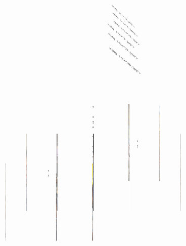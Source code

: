 <html>
<head>
	<title>Box</title>
	<link rel="icon" type="image/x-icon" href="https://www.pinclipart.com/picdir/big/204-2049921_cube-clipart-unix-png-download.png" />
	<style>
		html{
			height: 100%;
		}
         *{
         	box-sizing: border-box;

         }
         body{
         	
         	background-image: url('10.jpg');
         	background-size:cover;
		 background-repeat:no-repeat;
display: flex;
justify-content: center;
         	align-items: center;

         }
         @media screen and (max-width: 1200px){}
         #main{
         
         	perspective: 800px;
         	margin:200px;
         	
         }
         #img{
         	transform-style: preserve-3d;
         	width:300px;
         	height:300PX;
         	margin: auto;
         	animation: cube 15s infinite linear ;
         	position: relative;
         }
         @keyframes cube{
         	0%{
         		transform:rotateX(0deg) rotateY(0deg);
         	}
         	100%{
         		transform: rotateX(360deg) rotateY(360deg);
         	}
         	

         }
         #img  img{
         	position: absolute;
         	
         	opacity: 0.95;
         	width: 200px;
         	height: 200px;
         	border:4px solid black;
         }
		img:nth-child(1){
			transform:rotateY(0deg) translateZ(100px);
		}
		img:nth-child(2){
			transform:rotateY(90deg) translateZ(100px);
		}
		img:nth-child(3){
			transform:rotateY(180deg) translateZ(100px);
		}
		img:nth-child(4){
			transform:rotateY(-90deg) translateZ(100px);
		}
		img:nth-child(5){
			transform:rotateX(90deg) translateZ(100px);
		}
		img:nth-child(6){
			transform:rotateX(-90deg) translateZ(100px);
		}
		
/*@media only screen and (max-width: 600px) {
	#main{
		margin-left: 200px;
	}
	#img{
         	transform-style: preserve-3d;
         	width:200px;
         	height:200PX;
         	margin: auto;
         	animation: cube 15s infinite linear ;
         	position: relative;
}
#img  img{
         	position: absolute;
         	
         	opacity: 0.95;
         	width: 200px;
         	height: 200px;
         	border:4px solid black;
         }
		img:nth-child(1){
			transform:rotateY(0deg) translateZ(100px);
		}
		img:nth-child(2){
			transform:rotateY(90deg) translateZ(100px);
		}
		img:nth-child(3){
			transform:rotateY(180deg) translateZ(100px);
		}
		img:nth-child(4){
			transform:rotateY(-90deg) translateZ(100px);
		}
		img:nth-child(5){
			transform:rotateX(90deg) translateZ(100px);
		}
		img:nth-child(6){
			transform:rotateX(-90deg) translateZ(100px);
		}
		#main2 span{
         	position: absolute;
         	transform-style: preserve-3d;
         	transform-origin: center;
         	width: 100%;
         	height: 100%;
         }
		span:nth-child(1){
			transform:rotateY(45deg) translateZ(100px);
		}
		span:nth-child(2){
			transform:rotateY(90deg) translateZ(100px);
		}
		span:nth-child(3){
			transform:rotateY(135deg) translateZ(100px);
		}
		span:nth-child(4){
			transform:rotateY(180deg) translateZ(100px);
		}
		span:nth-child(5){
			transform:rotateY(225deg) translateZ(100px);
		}
		span:nth-child(6){
			transform:rotateY(270deg) translateZ(100px);
		}
		span:nth-child(7){
			transform:rotateY(315deg) translateZ(20px);
		}
		span:nth-child(8){
			transform:rotateY(360deg) translateZ(20px);
		}
span img{
	position: absolute;
	height: 10%;
	width: 10%;
}
}
*/
#main2{
	display: flex;
         	justify-content: center;
         	align-items: center;
         	
         	width: 200px;
         	height: 200px;
         	transform-style: preserve-3d;
         	animation:slideShow  30s infinite linear ;
         	margin-top: 200px;
         	margin-bottom: 200px;	

         }
         @keyframes slideShow{
         	0%{
         		transform: perspective(800px) rotateY(0deg);
         	}
         	100%{
         		transform: perspective(800px) rotateY(360deg);
         	}
         	

         }
         #main2 span{
         	position: absolute;
         	transform-style: preserve-3d;
         	transform-origin: center;
         	width: 100%;
         	height: 100%;
         }
		span:nth-child(1){
			transform:rotateY(22.5deg) translateZ(200px);
		}
		span:nth-child(2){
			transform:rotateY(45deg) translateZ(200px);
		}
		span:nth-child(3){
			transform:rotateY(67.5deg) translateZ(200px);
		}
		span:nth-child(4){
			transform:rotateY(90deg) translateZ(200px);
		}
		span:nth-child(5){
			transform:rotateY(112.5deg) translateZ(200px);
		}
		span:nth-child(6){
			transform:rotateY(135deg) translateZ(200px);
		}
		span:nth-child(7){
			transform:rotateY(157.5deg) translateZ(200px);
		}
		span:nth-child(8){
			transform:rotateY(180deg) translateZ(220px);
}
		span:nth-child(9){
			transform:rotateY(202.5deg) translateZ(200px);
		}
		span:nth-child(10){
			transform:rotateY(225deg) translateZ(200px);
		}
		span:nth-child(11){
			transform:rotateY(247.5deg) translateZ(200px);
		}
		span:nth-child(12){
			transform:rotateY(270deg) translateZ(200px);
		}
		span:nth-child(13){
			transform:rotateY(292.5deg) translateZ(200px);
		}
		span:nth-child(14){
			transform:rotateY(315deg) translateZ(200px);
		}
		span:nth-child(15){
			transform:rotateY(337.5deg) translateZ(200px);
		}
		span:nth-child(16){
			transform:rotateY(360deg) translateZ(200px);
		}
span img{
	position: absolute;
	height: 50%;
	width: 50%;
}
	</style>
</head>
<body>
<div id="main">
	<div id="img">
	
		<img src="2.jpg">
	
	
		<img src="1.jpeg">
	
	 
		<img src="20.jpg">
	 
 
	<img src="9.jpg">
 
 
	<img src="21.jpg">
 
 
	
	<img src="20.jpg">
 
 
</div>

<div id="main2">
<span>
		<img src="4.jpg">
	</span>
	<span>
		<img src="5.jpg">
	</span>

	<span>
		<img src="25.jpg">
	</span>
<span>
	<img src="7.jpg">
</span>
<span>
	<img src="3.jpg">
</span>
<span>
	
	<img src="8.jpg">
</span>
<span>
	<img src="10.jpg">
</span>
<span>
	<img src="11.jpg">
</span>
<span>
		<img src="12.jpg">
	</span>
	<span>
		<img src="13.jpg">
	</span>

	<span>
		<img src="14.jpg">
	</span>
<span>
	<img src="15.jpg">
</span>
<span>
	<img src="16.jpg">
</span>
<span>
	
	<img src="23.jpg">
</span>
<span>
	<img src="24.jpg">
</span>
<span>
	<img src="19.jpg">
</span>
<audio autoplay loop> 
	<source src="bgm.mp3" type="audio/mp3">
</audio>
</div>
	</body>
	</html>
